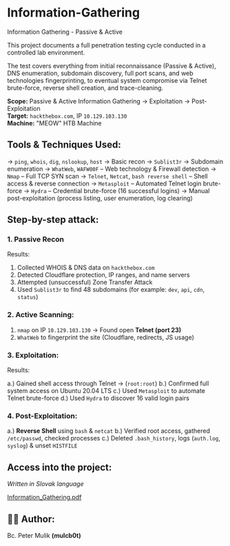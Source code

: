 # Information-Gathering
Information Gathering - Passive &amp; Active

This project documents a full penetration testing cycle conducted in a controlled lab environment. 

The test covers everything from initial reconnaissance (Passive & Active), DNS enumeration, subdomain discovery, full port scans, and web technologies fingerprinting, to eventual system compromise via Telnet brute-force, reverse shell creation, and trace-cleaning.

 
**Scope:** Passive & Active Information Gathering → Exploitation → Post-Exploitation  
**Target:** `hackthebox.com`, IP `10.129.103.130`  
**Machine:** "MEOW" HTB Machine


## Tools & Techniques Used:

→ `ping`, `whois`, `dig`, `nslookup`, `host` → Basic recon
→ `Sublist3r` → Subdomain enumeration
→ `WhatWeb`, `WAFW00F` – Web technology & Firewall detection
→ `Nmap` – Full TCP SYN scan
→ `Telnet`, `Netcat`, `bash reverse shell` – Shell access & reverse connection
→ `Metasploit` – Automated Telnet login brute-force
→ `Hydra` – Credential brute-force (16 successful logins)
→ Manual post-exploitation (process listing, user enumeration, log clearing)


## Step-by-step attack:

### 1. Passive Recon

Results:

1. Collected WHOIS & DNS data on `hackthebox.com`
2. Detected Cloudflare protection, IP ranges, and name servers
3. Attempted (unsuccessful) Zone Transfer Attack
4. Used `Sublist3r` to find 48 subdomains (for example: `dev`, `api`, `cdn`, `status`)

### 2. Active Scanning:

1. `nmap` on IP `10.129.103.130` → Found open **Telnet (port 23)**
2. `WhatWeb` to fingerprint the site (Cloudflare, redirects, JS usage)

### 3. Exploitation:

Results:

a.) Gained shell access through Telnet → (`root:root`)
b.) Confirmed full system access on Ubuntu 20.04 LTS
c.) Used `Metasploit` to automate Telnet brute-force
d.) Used `Hydra` to discover 16 valid login pairs

### 4. Post-Exploitation:

a.) **Reverse Shell** using `bash` & `netcat`
b.) Verified root access, gathered `/etc/passwd`, checked processes
c.) Deleted `.bash_history`, logs (`auth.log`, `syslog`) & unset `HISTFILE`


## Access into the project:

*Written in Slovak language*

[Information_Gathering.pdf](./Information%20Gathering.pdf)

## 👨‍💻 Author:

Bc. Peter Mulik **(mulcb0t)**
